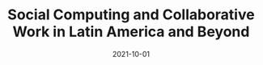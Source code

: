 ---
title: "Social Computing and Collaborative Work in Latin America and Beyond"
collection: publications
permalink: /publication/2021-10-01-cscw-latam-21
excerpt: 'Previous initiatives have identified the potential of the Latin American region for CSCW research. However, CSCW work in the region is still disconnected, produced by small, isolated groups that often have a hard time learning about each other and finding opportunities to do research together. This workshop is an initiative of the SIGCHI Latin America Committee to bring these groups together to discuss their research, the challenges they perceive, and the possible initiatives that could be conducted to strengthen the region.'
date: 2021-10-01
venue: 'CSCW &apos;21: Companion Publication of the 2021 Conference on Computer Supported Cooperative Work and Social Computing'
paperurl: ' https://dl.acm.org/doi/10.1145/3462204.3481733?cid=81500663869'
citation: 'Adriana S. Vivacqua, Carla Griggio, Francisco J. Gutierrez, Laura S. Gaytán-Lugo, Luis A. Castro, and Marisol Wong-Villacrés. 2021. Social Computing and Collaborative Work in Latin America and Beyond. In Companion Publication of the 2021 Conference on Computer Supported Cooperative Work and Social Computing (CSCW &apos;21). Association for Computing Machinery, New York, NY, USA, 368–370. DOI:https://doi.org/10.1145/3462204.3481733'
authors: Adriana S. Vivacqua, <strong>Carla Griggio</strong>, Francisco J. Gutierrez, Laura S. Gaytán-Lugo, Luis A. Castro, and Marisol Wong-Villacrés
type: workshop
---